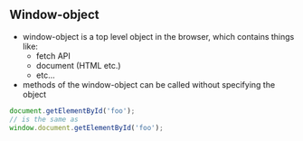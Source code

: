 ## Window-object

- window-object is a top level object in the browser, which contains things like:
    - fetch API
    - document (HTML etc.)
    - etc...
- methods of the window-object can be called without specifying the object
```javascript
document.getElementById('foo');
// is the same as
window.document.getElementById('foo');
```